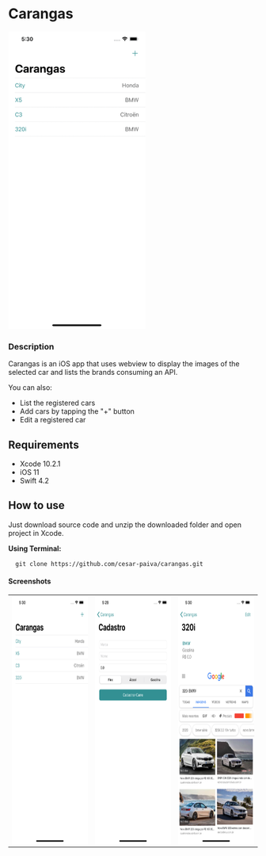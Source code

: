 # Carangas

<img src="https://github.com/cesar-paiva/carangas/blob/master/carangas.gif?raw=true" height="600">

### Description

Carangas is an iOS app that uses webview to display the images of the selected car and lists the brands consuming an API.

You can also:
* List the registered cars
* Add cars by tapping the "+" button
* Edit a registered car

## Requirements
- Xcode 10.2.1
- iOS 11
- Swift 4.2

## How to use
Just download source code and unzip the downloaded folder and open project in Xcode.

**Using Terminal:**
```
  git clone https://github.com/cesar-paiva/carangas.git
  ```

#### Screenshots
<table align="center" border="0">

<tr>
<td> <img src="https://github.com/cesar-paiva/carangas/blob/master/screen1.png?raw=true" height="500"> </td>
<td> <img src="https://github.com/cesar-paiva/carangas/blob/master/screen2.png?raw=true" height="500"> </td>
<td> <img src="https://github.com/cesar-paiva/carangas/blob/master/screen3.png?raw=true" height="500"> </td>
</tr>

</table>
